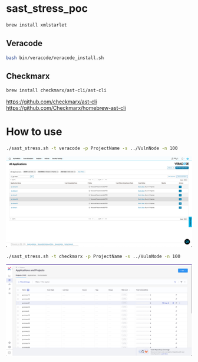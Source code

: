 # sast_stress_poc

```bash
brew install xmlstarlet
```

## Veracode


```bash
bash bin/veracode/veracode_install.sh
```


## Checkmarx

```bash
brew install checkmarx/ast-cli/ast-cli
```


https://github.com/checkmarx/ast-cli
https://github.com/Checkmarx/homebrew-ast-cli 



# How to use 

```bash
./sast_stress.sh -t veracode -p ProjectName -s ../VulnNode -n 100
```
![Veracode Running](assets/images/veracode_running.png)

```bash
./sast_stress.sh -t checkmarx -p ProjectName -s ../VulnNode -n 100
```
![Checkmarx Running](assets/images/checkmarx_running.png)